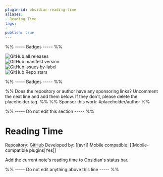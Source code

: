 ```yaml
---
plugin-id: obsidian-reading-time
aliases:
- Reading Time
tags: 
- 
publish: true
---
```


%% ----- Badges ----- %%

![GitHub all releases](https://img.shields.io/github/downloads/avr/obsidian-reading-time/total?color=573E7A&logo=github&style=for-the-badge)   
![GitHub manifest version](https://img.shields.io/github/manifest-json/v/avr/obsidian-reading-time?color=573E7A&logo=github&style=for-the-badge)   
![GitHub issues by-label](https://img.shields.io/github/issues/avr/obsidian-reading-time/help%20wanted?color=573E7A&logo=github&style=for-the-badge)   
![GitHub Repo stars](https://img.shields.io/github/stars/avr/obsidian-reading-time?color=573E7A&logo=github&style=for-the-badge)

%% ----- Badges ----- %%

%% Does the repository or author have any sponsoring links? Uncomment the next line and add them below. If they don't, please delete the placeholder tag. %%
%% Sponsor this work: #placeholder/author %%

%% ----- Do not edit this section ----- %%

# Reading Time

Repository: [GitHub](https://github.com/avr/obsidian-reading-time)
Developed by: [[avr]]
Mobile compatible: [[Mobile-compatible plugins|Yes]]

Add the current note's reading time to Obsidian's status bar.

%% ----- Do not edit anything above this line ----- %% 
